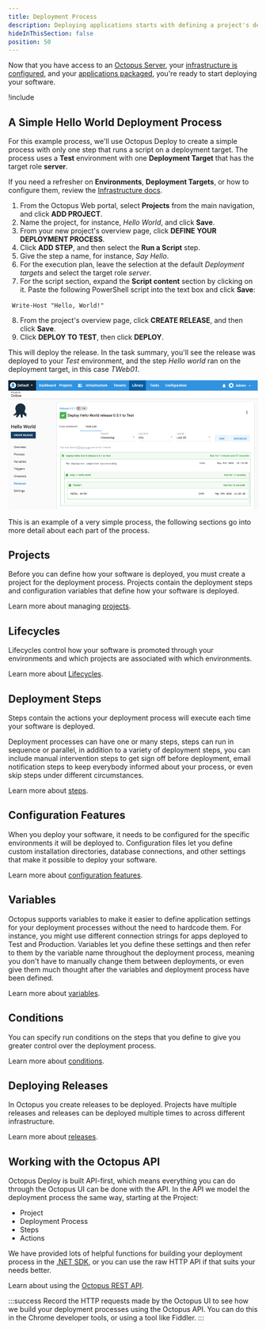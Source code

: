 ```yaml
---
title: Deployment Process
description: Deploying applications starts with defining a project's deployment process.
hideInThisSection: false
position: 50
---
```


Now that you have access to an [Octopus Server](/docs/getting-started.md#octopus-deploy-server), your [infrastructure is configured](docs/infrastructure/index.md), and your [applications packaged](docs/packaging-applications/index.md), you're ready to start deploying your software.

!include <deployment-process>

<!-- tailor to deployment processes/ releases and do the same for operations runbooks

## Project Overview

The project overview page is where you access settings for the project and define the release process. After you've deployed a few releases, the overview page will give you a visual summary of the project's releases and which environments they've been deployed to.

![Project Overview](project-overview.png) -->

## A Simple Hello World Deployment Process

For this example process, we'll use Octopus Deploy to create a simple process with only one step that runs a script on a deployment target. The process uses a **Test** environment with one **Deployment Target** that has the target role **server**.

If you need a refresher on **Environments**, **Deployment Targets**, or how to configure them, review the [Infrastructure docs](docs/infrastructure/index.md).

1. From the Octopus Web portal, select **Projects** from the main navigation, and click **ADD PROJECT**.
2. Name the project, for instance, *Hello World*, and click **Save**.
3. From your new project's overview page, click **DEFINE YOUR DEPLOYMENT PROCESS**.
4. Click **ADD STEP**, and then select the **Run a Script** step.
5. Give the step a name, for instance, *Say Hello*.
6. For the execution plan, leave the selection at the default *Deployment targets* and select the target role *server*.
7. For the script section, expand the **Script content** section by clicking on it. Paste the following PowerShell script into the text box and click **Save**:

​```
Write-Host "Hello, World!"
​```

8. From the project's overview page, click **CREATE RELEASE**, and then click **Save**.
9. Click **DEPLOY TO TEST**, then click **DEPLOY**.

This will deploy the release. In the task summary, you'll see the release was deployed to your *Test* environment, and the step *Hello world* ran on the deployment target, in this case *TWeb01*.

![Hello world task summary](images/hello-world.png)

This is an example of a very simple process, the following sections go into more detail about each part of the process.

## Projects

Before you can define how your software is deployed, you must create a project for the deployment process. Projects contain the deployment steps and configuration variables that define how your software is deployed.

Learn more about managing [projects](/docs/projects/index.md).

## Lifecycles

Lifecycles control how your software is promoted through your environments and which projects are associated with which environments.

Learn more about [Lifecycles](/docs/deployment-process/lifecycles/index.md).

## Deployment Steps

Steps contain the actions your deployment process will execute each time your software is deployed.

Deployment processes can have one or many steps, steps can run in sequence or parallel, in addition to a variety of deployment steps, you can include manual intervention steps to get sign off before deployment, email notification steps to keep everybody informed about your process, or even skip steps under different circumstances.

Learn more about [steps](/docs/deployment-process/steps/index.md).

## Configuration Features

When you deploy your software, it needs to be configured for the specific environments it will be deployed to. Configuration files let you define custom installation directories, database connections, and other settings that make it possible to deploy your software.

Learn more about [configuration features](/docs/deployment-process/configuration-features/index.md).

## Variables

Octopus supports variables to make it easier to define application settings for your deployment processes without the need to hardcode them. For instance, you might use different connection strings for apps deployed to Test and Production. Variables let you define these settings and then refer to them by the variable name throughout the deployment process, meaning you don't have to manually change them between deployments, or even give them much thought after the variables and deployment process have been defined.

Learn more about [variables](/docs/projects/variables/index.md).

## Conditions

You can specify run conditions on the steps that you define to give you greater control over the deployment process.

Learn more about [conditions](/docs/deployment-process/conditions/index.md).

## Deploying Releases

In Octopus you create releases to be deployed. Projects have multiple releases and releases can be deployed multiple times to across different infrastructure.

Learn more about [releases](/docs/managing-releases/index.md).

## Working with the Octopus API

Octopus Deploy is built API-first, which means everything you can do through the Octopus UI can be done with the API. In the API we model the deployment process the same way, starting at the Project:

- Project
- Deployment Process
- Steps
- Actions

We have provided lots of helpful functions for building your deployment process in the [.NET SDK](/docs/octopus-rest-api/octopus.client.md), or you can use the raw HTTP API if that suits your needs better.

Learn about using the [Octopus REST API](/docs/octopus-rest-api/index.md).

:::success
Record the HTTP requests made by the Octopus UI to see how we build your deployment processes using the Octopus API. You can do this in the Chrome developer tools, or using a tool like Fiddler.
:::
